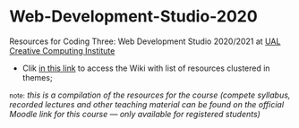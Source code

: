 # Web-Development-Studio-2020

Resources for Coding Three: Web Development Studio 2020/2021 at [UAL Creative Computing Institute](https://www.arts.ac.uk/creative-computing-institute)

* Clik [in this link]() to access the Wiki with list of resources clustered in themes;

<small>note:</small> _this is a compilation of the resources for the course (compete syllabus, recorded lectures and other teaching material can be found on the official Moodle link for this course — only available for registered students)_
